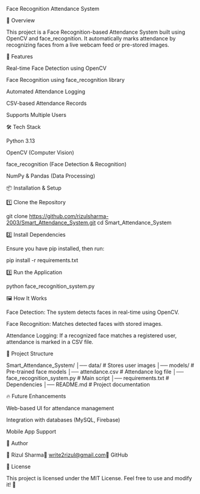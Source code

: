 Face Recognition Attendance System

📌 Overview

This project is a Face Recognition-based Attendance System built using OpenCV and face_recognition. It automatically marks attendance by recognizing faces from a live webcam feed or pre-stored images.

🚀 Features

Real-time Face Detection using OpenCV

Face Recognition using face_recognition library

Automated Attendance Logging

CSV-based Attendance Records

Supports Multiple Users

🛠️ Tech Stack

Python 3.13

OpenCV (Computer Vision)

face_recognition (Face Detection & Recognition)

NumPy & Pandas (Data Processing)

📦 Installation & Setup

1️⃣ Clone the Repository

git clone https://github.com/rizulsharma-2003/Smart_Attendance_System.git
cd Smart_Attendance_System

2️⃣ Install Dependencies

Ensure you have pip installed, then run:

pip install -r requirements.txt

3️⃣ Run the Application

python face_recognition_system.py

🖼️ How It Works

Face Detection: The system detects faces in real-time using OpenCV.

Face Recognition: Matches detected faces with stored images.

Attendance Logging: If a recognized face matches a registered user, attendance is marked in a CSV file.

📂 Project Structure

Smart_Attendance_System/
│── data/                   # Stores user images
│── models/                 # Pre-trained face models
│── attendance.csv          # Attendance log file
│── face_recognition_system.py  # Main script
│── requirements.txt        # Dependencies
│── README.md               # Project documentation

🔥 Future Enhancements

Web-based UI for attendance management

Integration with databases (MySQL, Firebase)

Mobile App Support

📝 Author

👤 Rizul Sharma📧 write2rizul@gmail.com🔗 GitHub

📜 License

This project is licensed under the MIT License. Feel free to use and modify it! 🚀
